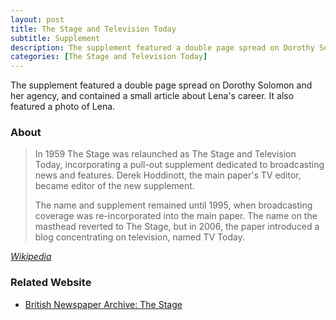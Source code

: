 ```yaml
---
layout: post
title: The Stage and Television Today
subtitle: Supplement
description: The supplement featured a double page spread on Dorothy Solomon and her agency, and contained a small article about Lena's career. It also featured a photo of Lena.
categories: [The Stage and Television Today]
---
```


The supplement featured a double page spread on Dorothy Solomon and her agency, and contained a small article about Lena's career. It also featured a photo of Lena.

### About
> In 1959 The Stage was relaunched as The Stage and Television Today, incorporating a pull-out supplement dedicated to broadcasting news and features. Derek Hoddinott, the main paper's TV editor, became editor of the new supplement.
>
>The name and supplement remained until 1995, when broadcasting coverage was re-incorporated into the main paper. The name on the masthead reverted to The Stage, but in 2006, the paper introduced a blog concentrating on television, named TV Today.

<cite>[Wikipedia](https://en.wikipedia.org/wiki/The_Stage#The_Stage_and_Television_Today)</cite>

### Related Website
* [British Newspaper Archive: The Stage](https://www.britishnewspaperarchive.co.uk/search/results/1970-01-01/1979-12-31?basicsearch=lena%20zavaroni&somesearch=lena%20zavaroni&exactsearch=true&retrievecountrycounts=false&newspapertitle=the%2bstage)

